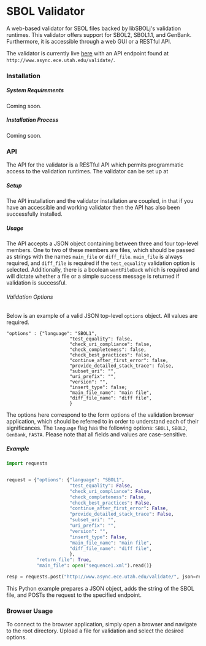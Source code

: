 # SBOL Validator
A web-based validator for SBOL files backed by libSBOLj's validation runtimes. This validator offers support for SBOL2, SBOL1.1, and GenBank.
Furthermore, it is accessible through a web GUI or a RESTful API. 

The validator is currently live [here](http://www.async.ece.utah.edu/validator/) with an API endpoint found at `http://www.async.ece.utah.edu/validate/`.

### Installation
##### System Requirements
Coming soon.

##### Installation Process
Coming soon.

### API
The API for the validator is a RESTful API which permits programmatic access to the validation runtimes. The validator can be set up at 
##### Setup
The API installation and the validator installation are coupled, in that if you have an accessible and working validator then the API has also been successfully installed. 
##### Usage
The API accepts a JSON object containing between three and four top-level members. One to two of these members are files, which should be passed as strings with the names `main_file` or `diff_file`. `main_file` is always required, and `diff_file` is required if the `test_equality` validation option is selected. Additionally, there is a boolean `wantFileBack` which is required and will dictate whether a file or a simple success message is returned if validation is successful.

###### Validation Options
Below is an example of a valid JSON top-level `options` object. All values are required.
```
"options" : {"language": "SBOL1",
                       "test_equality": false,
                       "check_uri_compliance": false,
                       "check_completeness": false,
                       "check_best_practices": false,
                       "continue_after_first_error": false,
                       "provide_detailed_stack_trace": false,
                       "subset_uri": "",
                       "uri_prefix": "",
                       "version": "",
                       "insert_type": false;
                       "main_file_name": "main file",
                       "diff_file_name": "diff file", 
                       }
```

The options here correspond to the form options of the validation browser application, which should be referred to in order to understand each of their significances. The `language` flag has the following options: `SBOL1`, `SBOL2`, `GenBank`, `FASTA`. Please note that all fields and values are case-sensitive.

##### Example
```python
import requests


request = {"options": {"language": "SBOL1",
                       "test_equality": False,
                       "check_uri_compliance": False,
                       "check_completeness": False,
                       "check_best_practices": False,
                       "continue_after_first_error": False,
                       "provide_detailed_stack_trace": False,
                       "subset_uri": "",
                       "uri_prefix": "",
                       "version": "",
                       "insert_type": False,
                       "main_file_name": "main file",
                       "diff_file_name": "diff file", 
                       },
           "return_file": True,
           "main_file": open("sequence1.xml").read()}

resp = requests.post("http://www.async.ece.utah.edu/validate/", json=request)
```
This Python example prepares a JSON object, adds the string of the SBOL file, and POSTs the request to the specified endpoint.

### Browser Usage
To connect to the browser application, simply open a browser and navigate to the root directory. Upload a file for validation and select the desired options.
